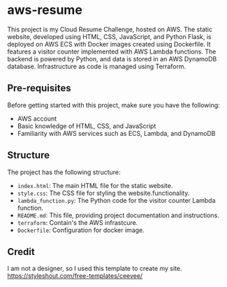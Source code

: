 # aws-resume

This project is my Cloud Resume Challenge, hosted on AWS. The static website, developed using HTML, CSS, JavaScript, and Python Flask, is deployed on AWS ECS with Docker images created using Dockerfile. It features a visitor counter implemented with AWS Lambda functions. The backend is powered by Python, and data is stored in an AWS DynamoDB database. Infrastructure as code is managed using Terraform.
## Pre-requisites

Before getting started with this project, make sure you have the following:

- AWS account
- Basic knowledge of HTML, CSS, and JavaScript
- Familiarity with AWS services such as ECS, Lambda, and DynamoDB

## Structure

The project has the following structure:

- `index.html`: The main HTML file for the static website.
- `style.css`: The CSS file for styling the website.functionality.
- `lambda_function.py`: The Python code for the visitor counter Lambda function.
- `README.md`: This file, providing project documentation and instructions.
- `terraform`: Contain's the AWS infrastcure.
- `Dockerfile`: Configuration for docker image.

## Credit
I am not a designer, so I used this template to create my site.
https://styleshout.com/free-templates/ceevee/

